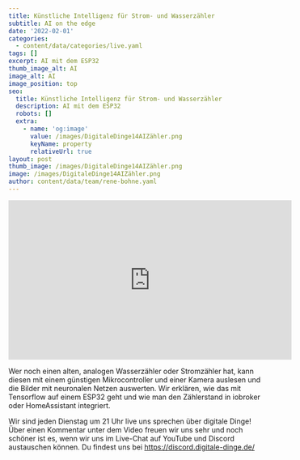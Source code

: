 ```yaml
---
title: Künstliche Intelligenz für Strom- und Wasserzähler
subtitle: AI on the edge
date: '2022-02-01'
categories:
  - content/data/categories/live.yaml
tags: []
excerpt: AI mit dem ESP32
thumb_image_alt: AI
image_alt: AI
image_position: top
seo:
  title: Künstliche Intelligenz für Strom- und Wasserzähler
  description: AI mit dem ESP32
  robots: []
  extra:
    - name: 'og:image'
      value: /images/DigitaleDinge14AIZähler.png
      keyName: property
      relativeUrl: true
layout: post
thumb_image: /images/DigitaleDinge14AIZähler.png
image: /images/DigitaleDinge14AIZähler.png
author: content/data/team/rene-bohne.yaml
---
```

<iframe width="560" height="315"
src="https://www.youtube.com/embed/W58NJOBRXrU?modestbranding=1"
frameborder="0" allow="accelerometer; autoplay; encrypted-media;
gyroscope; picture-in-picture" allowfullscreen>\\\</iframe>

Wer noch einen alten, analogen Wasserzähler oder Stromzähler hat, kann diesen mit einem günstigen Mikrocontroller und einer Kamera auslesen und die Bilder mit neuronalen Netzen auswerten. Wir erklären, wie das mit Tensorflow auf einem ESP32 geht und wie man den Zählerstand in iobroker oder HomeAssistant integriert.

Wir sind jeden Dienstag um 21 Uhr live uns sprechen über digitale Dinge! Über einen Kommentar unter dem Video freuen wir uns sehr und noch schöner ist es, wenn wir uns im Live-Chat auf YouTube und Discord austauschen können. Du findest uns bei https://discord.digitale-dinge.de/
